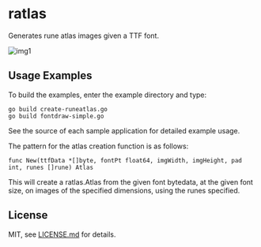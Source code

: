 # ratlas
Generates rune atlas images given a TTF font.

![img1](http://i.imgur.com/QMN1bIV.png)

## Usage Examples
To build the examples, enter the example directory and type:
```
go build create-runeatlas.go
go build fontdraw-simple.go
```
See the source of each sample application for detailed example usage.

The pattern for the atlas creation function is as follows:
```
func New(ttfData *[]byte, fontPt float64, imgWidth, imgHeight, pad int, runes []rune) Atlas
```
This will create a ratlas.Atlas from the given font bytedata, at the given font size, on images of the specified dimensions, using the runes specified.

## License

MIT, see [LICENSE.md](http://github.com/vrav/isdf/blob/master/LICENSE.md) for details.
